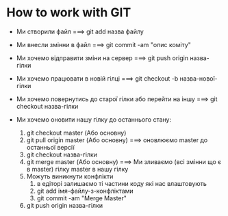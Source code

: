 # How to work with GIT

* Ми cтворили файл ===> git add назва файлу
* Ми внесли змінни в файл ===> git commit -am "опис коміту"
* Ми хочемо відправити зміни на сервер ===> git push origin назва-гілки

* Ми хочемо працювати в новій гілці ===> git checkout -b назва-нової-гілки
* Ми хочемо повернутись до старої гілки або перейти на іншу ===> git checkout назва-гілки

* Ми хочемо оновити нашу гілку до останнього стану:
    1. git checkout master (Або основну)
    2. git pull origin master (Або основну) ===> оновлюємо master до останньої версії
    3. git checkout назва-гілки 
    4. git merge master (Або основну) ===> Ми зливаємо (всі змінни що є в master) гілку master в нашу гілку
    5. Можуть виникнути конфлікти
        1. в едіторі залишаємо ті частини коду які нас влаштовують
        2. git add імя-файлу-з-конфліктами
        3. git commit -am "Merge Master"
    6. git push origin назва-гілки

